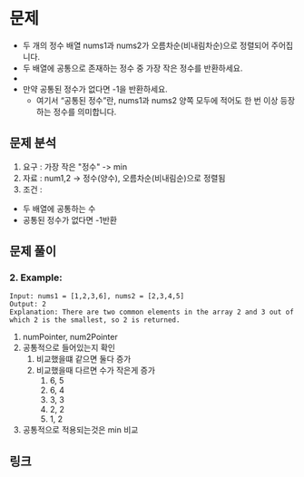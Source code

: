 # 문제

- 두 개의 정수 배열 nums1과 nums2가 오름차순(비내림차순)으로 정렬되어 주어집니다.
- 두 배열에 공통으로 존재하는 정수 중 가장 작은 정수를 반환하세요.
-
- 만약 공통된 정수가 없다면 -1을 반환하세요.
    - 여기서 “공통된 정수”란, nums1과 nums2 양쪽 모두에 적어도 한 번 이상 등장하는 정수를 의미합니다.

## 문제 분석

1. 요구 : 가장 작은 "정수" -> min
2. 자료 : num1,2 -> 정수(양수), 오름차순(비내림순)으로 정렬됨
3. 조건 :

- 두 배열에 공통하는 수
- 공통된 정수가 없다면 -1반환

## 문제 풀이

### 2. Example:

~~~text
Input: nums1 = [1,2,3,6], nums2 = [2,3,4,5]
Output: 2
Explanation: There are two common elements in the array 2 and 3 out of which 2 is the smallest, so 2 is returned.
~~~

1. numPointer, num2Pointer
2. 공통적으로 들어있는지 확인
   1. 비교했을떄 같으면 둘다 증가
   2. 비교했을때 다르면 수가 작은게 증가
      1. 6, 5
      2. 6, 4
      3. 3, 3
      4. 2, 2
      5. 1, 2
3. 공통적으로 적용되는것은 min 비교

## 링크 
